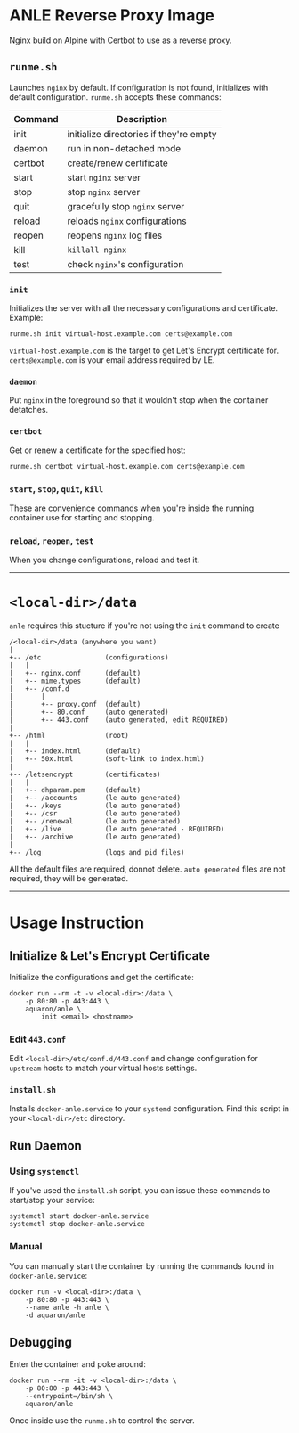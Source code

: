 # ANLE Reverse Proxy Image

Nginx build on Alpine with Certbot to use as a reverse proxy.

## `runme.sh`

Launches `nginx` by default. If configuration is not found, initializes with default configuration.
`runme.sh` accepts these commands:

| Command   | Description                                      |
| --------- | ------------------------------------------------ |
| init      | initialize directories if they're empty          |
| daemon    | run in non-detached mode                         |
| certbot   | create/renew certificate                         |
| start     | start `nginx` server                             |
| stop      | stop `nginx` server                              |
| quit      | gracefully stop `nginx` server                   |
| reload    | reloads `nginx` configurations                   |
| reopen    | reopens `nginx` log files                        |
| kill      | `killall nginx`                                  |
| test      | check `nginx`'s configuration                    |

### `init`

Initializes the server with all the necessary configurations and certificate.
Example:

    runme.sh init virtual-host.example.com certs@example.com

`virtual-host.example.com` is the target to get Let's Encrypt certificate for.
`certs@example.com` is your email address required by LE.

### `daemon`

Put `nginx` in the foreground so that it wouldn't stop when the container detatches.

### `certbot`

Get or renew a certificate for the specified host:

    runme.sh certbot virtual-host.example.com certs@example.com

### `start`, `stop`, `quit`, `kill`

These are convenience commands when you're inside the running container use for
starting and stopping.

### `reload`, `reopen`, `test`

When you change configurations, reload and test it.

-------------------------------------------------------------------------------

# `<local-dir>/data`

`anle` requires this stucture if you're not using the `init` command to create

    /<local-dir>/data (anywhere you want)
    |
    +-- /etc                (configurations)
    |   |
    |   +-- nginx.conf      (default)
    |   +-- mime.types      (default)
    |   +-- /conf.d
    |       |
    |       +-- proxy.conf  (default)
    |       +-- 80.conf     (auto generated)
    |       +-- 443.conf    (auto generated, edit REQUIRED)
    |    
    +-- /html               (root)
    |   |
    |   +-- index.html      (default)
    |   +-- 50x.html        (soft-link to index.html)
    |
    +-- /letsencrypt        (certificates)
    |   |
    |   +-- dhparam.pem     (default)
    |   +-- /accounts       (le auto generated)
    |   +-- /keys           (le auto generated)
    |   +-- /csr            (le auto generated)
    |   +-- /renewal        (le auto generated)
    |   +-- /live           (le auto generated - REQUIRED)
    |   +-- /archive        (le auto generated)
    |
    +-- /log                (logs and pid files)

All the default files are required, donnot delete. 
`auto generated` files are not required, they will be generated.

-------------------------------------------------------------------------------

# Usage Instruction

## Initialize & Let's Encrypt Certificate

Initialize the configurations and get the certificate:

    docker run --rm -t -v <local-dir>:/data \
        -p 80:80 -p 443:443 \
        aquaron/anle \
            init <email> <hostname>

### Edit `443.conf`

Edit `<local-dir>/etc/conf.d/443.conf` and change
configuration for `upstream` hosts to match your virtual hosts settings.

### `install.sh`

Installs `docker-anle.service` to your `systemd` configuration.
Find this script in your `<local-dir>/etc` directory.

## Run Daemon

### Using `systemctl`

If you've used the `install.sh` script, you can issue these commands
to start/stop your service:

    systemctl start docker-anle.service
    systemctl stop docker-anle.service

### Manual

You can manually start the container by running the commands found in `docker-anle.service`:

    docker run -v <local-dir>:/data \
        -p 80:80 -p 443:443 \
        --name anle -h anle \
        -d aquaron/anle


## Debugging

Enter the container and poke around:

    docker run --rm -it -v <local-dir>:/data \
        -p 80:80 -p 443:443 \
        --entrypoint=/bin/sh \
        aquaron/anle

Once inside use the `runme.sh` to control the server.
